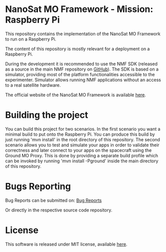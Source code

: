 # NanoSat MO Framework - Mission: Raspberry Pi
This repository contains the implementation of the NanoSat MO Framework to run on a Raspberry Pi.

The content of this repository is mostly relevant for a deployment on a Raspberry Pi.

During the development it is recommended to use the NMF SDK (released as a source in the main NMF repository on [GitHub]).
The SDK is based on a simulator, providing most of the platform functionalities accessible to the experimenter. Simulator allows running NMF applications without an access to a real satellite hardware.

The official website of the NanoSat MO Framework is available [here].

# Building the project
You can build this project for two scenarios. In the first scenario you want a minimal build to put onto the Raspberry Pi. You can produce this build by just running 'mvn install' in the root directory of 
this repository. The second scenario allows you to test and simulate your apps in order to validate their correctness and later connect to your apps on the spacecraft using the Ground MO Proxy. 
This is done by providing a separate build profile which can be invoked by running 'mvn install -Pground' inside the main directory of this repository.

# Bugs Reporting
Bug Reports can be submitted on: [Bug Reports]

Or directly in the respective source code repository.

# License
This software is released under MIT license, available [here](LICENSE).

	
[NMFImage]: http://nanosat-mo-framework.github.io/img/NMF_logo_1124_63.png
[NanoSat MO Framework]: https://nanosat-mo-framework.github.io/
[here]: https://nanosat-mo-framework.github.io/
[GitHub]: https://github.com/esa/nanosat-mo-framework
[Bug Reports]: https://github.com/esa/nanosat-mo-framework/issues

